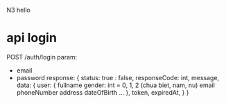 N3 hello
# api login
POST /auth/login
param: 
- email
- password
response:
{
    status: true : false,
    responseCode: int,
    message,
    data: {
        user: {
            fullname
            gender: int = 0, 1, 2 (chua biet, nam, nu)
            email
            phoneNumber
            address
            dateOfBirth
            ...
        },
        token,
        expiredAt,
    }
}